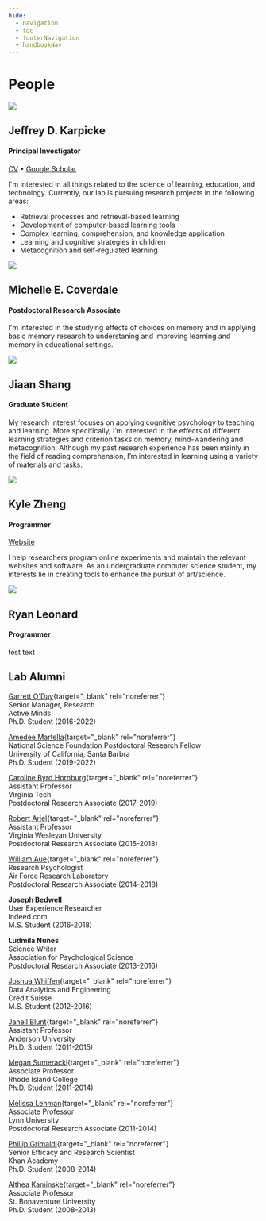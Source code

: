 ```yaml
---
hide:
  - navigation
  - toc
  - footerNavigation
  - handbookNav
---
```


<style>
  .md-content__button {
    display: none;
  }
</style>

# People

<div class="people-row">
    <img src="../img/karpicke.jpg" class="people-img">
    <div>
    <h2>Jeffrey D. Karpicke</h2>
    <h4>Principal Investigator</h4>
    <a href="downloads/Karpicke_Vita.pdf" rel="noreferrer" target="_blank">CV</a> •
    <a href="https://scholar.google.com/citations?user=5t5lgCgAAAAJ" rel="noreferrer" target="_blank">Google Scholar</a>
    <p>I'm interested in all things related to the science of learning, education, and technology. Currently, our lab is pursuing
    research projects in the following areas:
    <ul>
        <li>Retrieval processes and retrieval-based learning</li>
        <li>Development of computer-based learning tools</li>
        <li>Complex learning, comprehension, and knowledge application</li>
        <li>Learning and cognitive strategies in children</li>
        <li>Metacognition and self-regulated learning</li>
    </ul></p>
    </div>
</div>

<div class="people-row">
    <img src="../img/coverdale.jpg" class="people-img">
    <div>
    <h2>Michelle E. Coverdale</h2>
    <h4>Postdoctoral Research Associate</h4>
    <p>I'm interested in the studying effects of choices on memory and in applying basic memory research to understaning and improving learning and memory in educational settings. </p>
    </div>
</div>

<div class="people-row">
    <img src="../img/shang.jpeg" class="people-img">
    <div>
    <h2>Jiaan Shang</h2>
    <h4>Graduate Student</h4>
    <p>My research interest focuses on applying cognitive psychology to teaching and learning. More specifically, I’m interested in the effects of different learning strategies and criterion tasks on memory, mind-wandering and metacognition. Although my past research experience has been mainly in the field of reading comprehension, I’m interested in learning using a variety of materials and tasks. </p>
    </div>
</div>

<div class="people-row">
    <img src="../img/zheng.jpg" class="people-img">
    <div>
    <h2>Kyle Zheng</h2>
    <h4>Programmer</h4>
    <a href="https://kylezhe.ng" rel="noreferrer" target="_blank">Website</a>
    <p>I help researchers program online experiments and maintain the relevant websites and software. As an undergraduate computer science student, my interests lie in creating tools to enhance the pursuit of art/science.</p>
    </div>
</div>

<div class="people-row">
    <img src="../img/leonard.png" class="people-img">
    <div>
    <h2>Ryan Leonard</h2>
    <h4>Programmer</h4>
    <p>test text</p>
    </div>
</div>

## Lab Alumni

[Garrett O'Day](https://www.linkedin.com/in/garrett-oday/){target="\_blank" rel="noreferrer"}<br>
Senior Manager, Research <br>
Active Minds <br>
Ph.D. Student (2016-2022)<br>

[Amedee Martella](https://mayerlab.psych.ucsb.edu/people/amedee-martella){target="\_blank" rel="noreferrer"}<br>
National Science Foundation Postdoctoral Research Fellow<br>
University of California, Santa Barbra<br>
Ph.D. Student (2019-2022)<br>

[Caroline Byrd Hornburg](https://sites.google.com/view/caroline-byrd-hornburg){target="\_blank" rel="noreferrer"}<br>
Assistant Professor<br>
Virginia Tech<br>
Postdoctoral Research Associate (2017-2019)<br>

[Robert Ariel](https://sites.google.com/view/robert-ariel){target="\_blank" rel="noreferrer"}<br>
Assistant Professor<br>
Virginia Wesleyan University<br>
Postdoctoral Research Associate (2015-2018)<br>

[William Aue](https://www.linkedin.com/in/william-aue){target="\_blank" rel="noreferrer"}<br>
Research Psychologist<br>
Air Force Research Laboratory<br>
Postdoctoral Research Associate (2014-2018)<br>

**Joseph Bedwell**<br>
User Experience Researcher<br>
Indeed.com<br>
M.S. Student (2016-2018)<br>

**Ludmila Nunes**<br>
Science Writer<br>
Association for Psychological Science<br>
Postdoctoral Research Associate (2013-2016)<br>

[Joshua Whiffen](https://www.linkedin.com/in/joshua-whiffen-230618122){target="\_blank" rel="noreferrer"}<br>
Data Analytics and Engineering<br>
Credit Suisse<br>
M.S. Student (2012-2016)<br>

[Janell Blunt](https://anderson.edu/staff/dr-janell-blunt/){target="\_blank" rel="noreferrer"}<br>
Assistant Professor<br>
Anderson University<br>
Ph.D. Student (2011-2015)<br>

[Megan Sumeracki](https://www.ric.edu/people-directory/megan-sumeracki){target="\_blank" rel="noreferrer"}<br>
Associate Professor<br>
Rhode Island College<br>
Ph.D. Student (2011-2014)<br>

[Melissa Lehman](https://www.lynn.edu/campus-directory/melissa-lehman){target="\_blank" rel="noreferrer"}<br>
Associate Professor<br>
Lynn University<br>
Postdoctoral Research Associate (2011-2014)<br>

[Phillip Grimaldi](http://www.phillipgrimaldi.com/){target="\_blank" rel="noreferrer"}<br>
Senior Efficacy and Research Scientist<br>
Khan Academy<br>
Ph.D. Student (2008-2014)<br>

[Althea Kaminske](https://www.sbu.edu/academics/faculty/kaminske-althea-need){target="\_blank" rel="noreferrer"}<br>
Associate Professor<br>
St. Bonaventure University<br>
Ph.D. Student (2008-2013)<br>
<br>
